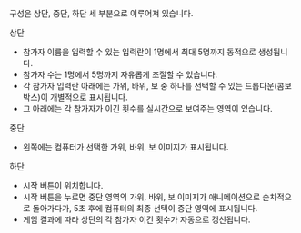 구성은 상단, 중단, 하단 세 부분으로 이루어져 있습니다.

상단
- 참가자 이름을 입력할 수 있는 입력란이 1명에서 최대 5명까지 동적으로 생성됩니다.
- 참가자 수는 1명에서 5명까지 자유롭게 조절할 수 있습니다.
- 각 참가자 입력란 아래에는 가위, 바위, 보 중 하나를 선택할 수 있는 드롭다운(콤보박스)이 개별적으로 표시됩니다.
- 그 아래에는 각 참가자가 이긴 횟수를 실시간으로 보여주는 영역이 있습니다.

중단
- 왼쪽에는 컴퓨터가 선택한 가위, 바위, 보 이미지가 표시됩니다.

하단
- 시작 버튼이 위치합니다.
- 시작 버튼을 누르면 중단 영역의 가위, 바위, 보 이미지가 애니메이션으로 순차적으로 돌아가다가, 5초 후에 컴퓨터의 최종 선택이 중단 영역에 표시됩니다.
- 게임 결과에 따라 상단의 각 참가자 이긴 횟수가 자동으로 갱신됩니다.